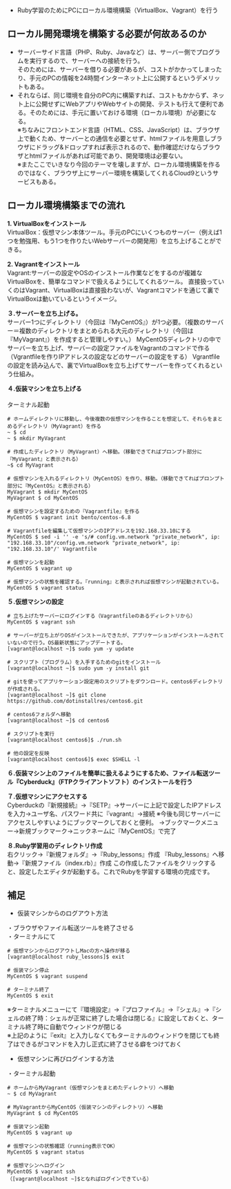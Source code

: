 - Ruby学習のためにPCにローカル環境構築（VirtualBox、Vagrant）を行う

## ローカル開発環境を構築する必要が何故あるのか

- サーバーサイド言語（PHP、Ruby、Javaなど）は、サーバー側でプログラムを実行するので、サーバーへの接続を行う。<br>
そのためには、サーバーを借りる必要があるが、コストがかかってしまったり、手元のPCの情報を24時間インターネット上に公開するというデメリットもある。<br>
- それならば、同じ環境を自分のPC内に構築すれば、コストもかからず、ネット上に公開せずにWebアプリやWebサイトの開発、テストも行えて便利である。そのためには、手元に置いておける環境（ローカル環境）が必要になる。<br>
※ちなみにフロントエンド言語（HTML、CSS、JavaScript）は、ブラウザ上で動くため、サーバーとの通信を必要とせず、htmlファイルを用意しブラウザにドラッグ&ドロップすれば表示されるので、動作確認だけならブラウザとhtmlファイルがあれば可能であり、開発環境は必要ない。<br>
※またここでいきなり今回のテーマを壊しますが、ローカル環境構築を作るのではなく、ブラウザ上にサーバー環境を構築してくれるCloud9というサービスもある。



## ローカル環境構築までの流れ

**1. VirtualBoxをインストール**<br>
VirtualBox：仮想マシン本体ツール。手元のPCにいくつものサーバー（例えば1つを勉強用、もう1つを作りたいWebサーバーの開発用）を立ち上げることができる。<br>

**2. Vagrantをインストール**<br>
Vagrant:サーバーの設定やOSのインストール作業などをするのが複雑なVirtualBoxを、簡単なコマンドで扱えるようにしてくれるツール。
直接扱っていくのはVagrant、VirtualBoxは直接扱わないが、Vagrantコマンドを通じて裏でVirtualBoxは動いているというイメージ。

**３.サーバーを立ち上げる。**<br>
サーバー1つにディレクトリ（今回は『MyCentOS』）が1つ必要。（複数のサーバー＝複数のディレクトリをまとめられる大元のディレクトリ（今回は『MyVagrant』）を作成すると管理しやすい。）
MyCentOSディレクトリの中でサーバーを立ち上げ、サーバーの設定ファイルをVagrantのコマンドで作る（Vgrantfileを作りIPアドレスの設定などのサーバーの設定をする）
Vgrantfileの設定を読み込んで、裏でVirtualBoxを立ち上げてサーバーを作ってくれるという仕組み。<br>

**４.仮装マシンを立ち上げる**<br>
<br>
ターミナル起動

```
# ホームディレクトリに移動し、今後複数の仮想マシンを作ることを想定して、それらをまとめるディレクトリ（MyVagrant）を作る
~ $ cd
~ $ mkdir MyVagrant

# 作成したディレクトリ（MyVagrant）へ移動。（移動できてればプロンプト部分に『MyVagrant』と表示される）
~$ cd MyVagrant

# 仮想マシンを入れるディレクトリ（MyCentOS）を作り、移動。（移動できてればプロンプト部分に『MyCentOS』と表示される）
MyVagrant $ mkdir MyCentOS
MyVagrant $ cd MyCentOS

# 仮想マシンを設定するための『Vagrantfile』を作る
MyCentOS $ vagrant init bento/centos-6.8

# Vagrantfileを編集して仮想マシンのIPアドレスを192.168.33.10にする
MyCentOS $ sed -i '' -e 's/# config.vm.network "private_network", ip: "192.168.33.10"/config.vm.network "private_network", ip: "192.168.33.10"/' Vagrantfile

# 仮想マシンを起動
MyCentOS $ vagrant up

# 仮想マシンの状態を確認する。『running』と表示されれば仮想マシンが起動されている。
MyCentOS $ vagrant status
```


**５.仮想マシンの設定**<br>

```
# 立ち上げたサーバーにログインする（Vagrantfileのあるディレクトリから）
MyCentOS $ vagrant ssh

# サーバーが立ち上がりOSがインストールできたが、アプリケーションがインストールされていないので行う。OS最新状態にアップデートする。
[vagrant@localhost ~]$ sudo yum -y update

# スクリプト（プログラム）を入手するためのgitをインストール
[vagrant@localhost ~]$ sudo yum -y install git

# gitを使ってアプリケーション設定用のスクリプトをダウンロード。centos6ディレクトリが作成される。
[vagrant@localhost ~]$ git clone https://github.com/dotinstallres/centos6.git

# centos6フォルダへ移動
[vagrant@localhost ~]$ cd centos6

# スクリプトを実行
[vagrant@localhost centos6]$ ./run.sh

# 他の設定を反映
[vagrant@localhost centos6]$ exec $SHELL -l
```

**６.仮装マシン上のファイルを簡単に扱えるようにするため、ファイル転送ツール『Cyberduck』（FTPクライアントソフト）のインストールを行う**<br>

**７.仮想マシンにアクセスする**<br>
Cyberduckの『新規接続』→『SETP』→サーバーに上記で設定したIPアドレスを入力→ユーザ名、パスワード共に『vagrant』→接続
※今後も同じサーバーにアクセスしやすいようにブックマークしておくと便利。
→ブックマークメニュー→新規ブックマーク→ニックネームに『MyCentOS』で完了


**８.Ruby学習用のディレクトリ作成**<br>
右クリック→『新規フォルダ』→『Ruby_lessons』作成
『Ruby_lessons』へ移動→『新規ファイル（index.rb）』作成
この作成したファイルをクリックすると、設定したエディタが起動する。これでRubyを学習する環境の完成です。


## 補足
- 仮装マシンからのログアウト方法

・ブラウザやファイル転送ツールを終了させる<br>
・ターミナルにて<br>

```
# 仮想マシンからログアウトしMacの方へ操作が移る
[vagrant@localhost ruby_lessons]$ exit

# 仮装マシン停止
MyCentOS $ vagrant suspend

# ターミナル終了
MyCentOS $ exit
```

※ターミナルメニューにて『環境設定』→『プロファイル』→『シェル』→『シェルの終了時：シェルが正常に終了した場合は閉じる』に設定しておくと、ターミナル終了時に自動でウィンドウが閉じる<br>
※上記のように『exit』と入力しなくてもターミナルのウィンドウを閉じても終了はできるがコマンドを入力し正式に終了させる癖をつけておく<br>



- 仮想マシンに再びログインする方法

・ターミナル起動<br>

```
# ホームからMyVagrant（仮想マシンをまとめたディレクトリ）へ移動
~ $ cd MyVagrant

# MyVagrantからMyCentOS（仮装マシンのディレクトリ）へ移動
MyVagrant $ cd MyCentOS

# 仮装マシン起動
MyCentOS $ vagrant up

# 仮想マシンの状態確認（running表示でOK）
MyCentOS $ vagrant status

# 仮想マシンへログイン
MyCentOS $ vagrant ssh
（[vagrant@localhost ~]$となればログインできている）
```
